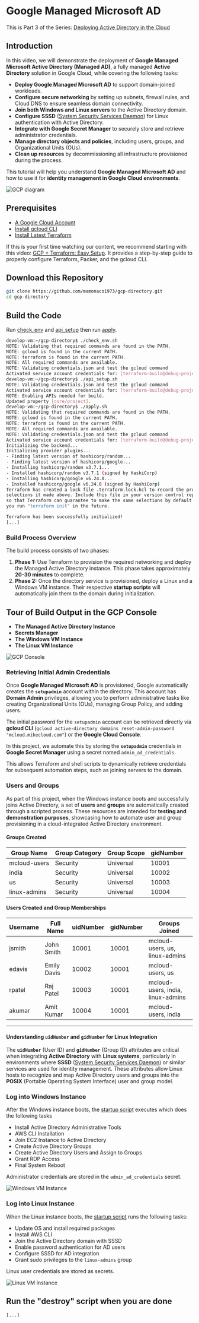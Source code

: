 # **Google Managed Microsoft AD**  

This is Part 3 of the Series: [Deploying Active Directory in the Cloud](TBD)  

## **Introduction**  

In this video, we will demonstrate the deployment of **Google Managed Microsoft Active Directory (Managed AD)**, a fully managed **Active Directory** solution in Google Cloud, while covering the following tasks:  

- **Deploy Google Managed Microsoft AD** to support domain-joined workloads.  
- **Configure secure networking** by setting up subnets, firewall rules, and Cloud DNS to ensure seamless domain connectivity.  
- **Join both Windows and Linux servers** to the Active Directory domain.  
- **Configure SSSD** ([System Security Services Daemon](https://sssd.io/)) for Linux authentication with Active Directory.  
- **Integrate with Google Secret Manager** to securely store and retrieve administrator credentials.  
- **Manage directory objects and policies**, including users, groups, and Organizational Units (OUs).  
- **Clean up resources** by decommissioning all infrastructure provisioned during the process.  

This tutorial will help you understand **Google Managed Microsoft AD** and how to use it for **identity management in Google Cloud environments**.  

![GCP diagram](gcp-directory.png)

## Prerequisites

* [A Google Cloud Account](https://console.cloud.google.com/)
* [Install gcloud CLI](https://cloud.google.com/sdk/docs/install) 
* [Install Latest Terraform](https://developer.hashicorp.com/terraform/install)

If this is your first time watching our content, we recommend starting with this video: [GCP + Terraform: Easy Setup](https://youtu.be/3spJpYX4f7I). It provides a step-by-step guide to properly configure Terraform, Packer, and the gcloud CLI.

## Download this Repository

```bash
git clone https://github.com/mamonaco1973/gcp-directory.git
cd gcp-directory
```

## Build the Code

Run [check_env](check_env.sh) and [api_setup](api_setup.sh) then run [apply](apply.sh).

```bash
develop-vm:~/gcp-directory$ ./check_env.sh
NOTE: Validating that required commands are found in the PATH.
NOTE: gcloud is found in the current PATH.
NOTE: terraform is found in the current PATH.
NOTE: All required commands are available.
NOTE: Validating credentials.json and test the gcloud command
Activated service account credentials for: [terraform-build@debug-project-446221.iam.gserviceaccount.com]
develop-vm:~/gcp-directory$ ./api_setup.sh
NOTE: Validating credentials.json and test the gcloud command
Activated service account credentials for: [terraform-build@debug-project-446221.iam.gserviceaccount.com]
NOTE: Enabling APIs needed for build.
Updated property [core/project].
develop-vm:~/gcp-directory$ ./apply.sh
NOTE: Validating that required commands are found in the PATH.
NOTE: gcloud is found in the current PATH.
NOTE: terraform is found in the current PATH.
NOTE: All required commands are available.
NOTE: Validating credentials.json and test the gcloud command
Activated service account credentials for: [terraform-build@debug-project-446221.iam.gserviceaccount.com]
Initializing the backend...
Initializing provider plugins...
- Finding latest version of hashicorp/random...
- Finding latest version of hashicorp/google...
- Installing hashicorp/random v3.7.1...
- Installed hashicorp/random v3.7.1 (signed by HashiCorp)
- Installing hashicorp/google v6.24.0...
- Installed hashicorp/google v6.24.0 (signed by HashiCorp)
Terraform has created a lock file .terraform.lock.hcl to record the provider
selections it made above. Include this file in your version control repository
so that Terraform can guarantee to make the same selections by default when
you run "terraform init" in the future.

Terraform has been successfully initialized!
[...]
```

### Build Process Overview  

The build process consists of two phases:  

1. **Phase 1:** Use Terraform to provision the required networking and deploy the Managed Active Directory instance. This phase takes approximately **20-30 minutes** to complete.  
2. **Phase 2:** Once the directory service is provisioned, deploy a Linux and a Windows VM instance. Their respective **startup scripts** will automatically join them to the domain during initialization.  

## Tour of Build Output in the GCP Console

- **The Managed Active Directory Instance**
- **Secrets Manager**
- **The Windows VM Instance**
- **The Linux VM Instance**

![GCP Console](console.png)

### Retrieving Initial Admin Credentials

Once **Google Managed Microsoft AD** is provisioned, Google automatically creates the **`setupadmin`** account within the directory. This account has **Domain Admin** privileges, allowing you to perform administrative tasks like creating Organizational Units (OUs), managing Group Policy, and adding users.  

The initial password for the `setupadmin` account can be retrieved directly via **gcloud CLI** (`gcloud active-directory domains reset-admin-password "mcloud.mikecloud.com"`) or the **Google Cloud Console**.  

In this project, we automate this by storing the **`setupadmin`** credentials in **Google Secret Manager** using a secret named `admin_ad_credentials`.

This allows Terraform and shell scripts to dynamically retrieve credentials for subsequent automation steps, such as joining servers to the domain.

### Users and Groups

As part of this project, when the Windows instance boots and successfully joins Active Directory, a set of **users** and **groups** are automatically created through a scripted process. These resources are intended for **testing and demonstration purposes**, showcasing how to automate user and group provisioning in a cloud-integrated Active Directory environment.

#### Groups Created

| Group Name    | Group Category | Group Scope | gidNumber |
|----------------|----------------|----------------|------------|
| mcloud-users   | Security       | Universal     | 10001 |
| india          | Security       | Universal     | 10002 |
| us             | Security       | Universal     | 10003 |
| linux-admins   | Security       | Universal     | 10004 |

#### Users Created and Group Memberships

| Username | Full Name   | uidNumber | gidNumber | Groups Joined                    |
|---------|------------|-----------|-----------|----------------------|
| jsmith  | John Smith  | 10001 | 10001 | mcloud-users, us, linux-admins |
| edavis  | Emily Davis | 10002 | 10001 | mcloud-users, us |
| rpatel  | Raj Patel   | 10003 | 10001 | mcloud-users, india, linux-admins |
| akumar  | Amit Kumar  | 10004 | 10001 | mcloud-users, india |

---


#### Understanding `uidNumber` and `gidNumber` for Linux Integration

The **`uidNumber`** (User ID) and **`gidNumber`** (Group ID) attributes are critical when integrating **Active Directory** with **Linux systems**, particularly in environments where **SSSD** ([System Security Services Daemon](https://sssd.io/)) or similar services are used for identity management. These attributes allow Linux hosts to recognize and map Active Directory users and groups into the **POSIX** (Portable Operating System Interface) user and group model.

### Log into Windows Instance  

After the Windows instance boots, the [startup script](02-servers/scripts/ad_join.ps1) executes which does the following tasks   

- Install Active Directory Administrative Tools  
- AWS CLI Installation  
- Join EC2 Instance to Active Directory  
- Create Active Directory Groups  
- Create Active Directory Users and Assign to Groups  
- Grant RDP Access  
- Final System Reboot  

Administrator credentials are stored in the `admin_ad_credentials` secret.

![Windows VM Instance](windows.png)

### Log into Linux Instance  

When the Linux instance boots, the [startup script](02-servers/scripts/ad_join.sh) runs the following tasks:  

- Update OS and install required packages  
- Install AWS CLI  
- Join the Active Directory domain with SSSD  
- Enable password authentication for AD users  
- Configure SSSD for AD integration  
- Grant sudo privileges to the `linux-admins` group  

Linux user credentials are stored as secrets.

![Linux VM Instance](linux.png) 

## Run the "destroy" script when you are done

```bash
[...]
```

